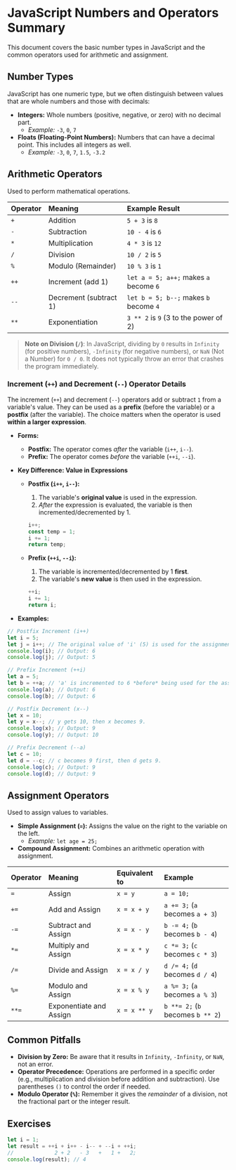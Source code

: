 # JavaScript Numbers and Operators Summary

This document covers the basic number types in JavaScript and the common operators used for arithmetic and assignment.

## Number Types

JavaScript has one numeric type, but we often distinguish between values that are whole numbers and those with decimals:

- **Integers:** Whole numbers (positive, negative, or zero) with no decimal part.
  - _Example:_ `-3`, `0`, `7`
- **Floats (Floating-Point Numbers):** Numbers that can have a decimal point. This includes all integers as well.
  - _Example:_ `-3`, `0`, `7`, `1.5`, `-3.2`

## Arithmetic Operators

Used to perform mathematical operations.

| Operator | Meaning                | Example Result                         |
| :------- | :--------------------- | :------------------------------------- |
| `+`      | Addition               | `5 + 3` is `8`                         |
| `-`      | Subtraction            | `10 - 4` is `6`                        |
| `*`      | Multiplication         | `4 * 3` is `12`                        |
| `/`      | Division               | `10 / 2` is `5`                        |
| `%`      | Modulo (Remainder)     | `10 % 3` is `1`                        |
| `++`     | Increment (add 1)      | `let a = 5; a++;` makes `a` become `6` |
| `--`     | Decrement (subtract 1) | `let b = 5; b--;` makes `b` become `4` |
| `**`     | Exponentiation         | `3 ** 2` is `9` (3 to the power of 2)  |

> **Note on Division (`/`)**:
> In JavaScript, dividing by `0` results in `Infinity` (for positive numbers), `-Infinity` (for negative numbers), or `NaN` (Not a Number) for `0 / 0`. It does not typically throw an error that crashes the program immediately.

### Increment (`++`) and Decrement (`--`) Operator Details

The increment (`++`) and decrement (`--`) operators add or subtract `1` from a variable's value. They can be used as a **prefix** (before the variable) or a **postfix** (after the variable). The choice matters when the operator is used **within a larger expression**.

- **Forms:**

  - **Postfix:** The operator comes _after_ the variable (`i++`, `i--`).
  - **Prefix:** The operator comes _before_ the variable (`++i`, `--i`).

- **Key Difference: Value in Expressions**

  - **Postfix (`i++`, `i--`):**

    1. The variable's **original value** is used in the expression.
    2. _After_ the expression is evaluated, the variable is then incremented/decremented by 1.

    ```js
    i++;
    const temp = 1;
    i += 1;
    return temp;
    ```

  - **Prefix (`++i`, `--i`):**

    1. The variable is incremented/decremented by 1 **first**.
    2. The variable's **new value** is then used in the expression.

    ```js
    ++i;
    i += 1;
    return i;
    ```

- **Examples:**

```js
// Postfix Increment (i++)
let i = 5;
let j = i++; // The original value of 'i' (5) is used for the assignment to 'j'. Then i becomes 6.
console.log(i); // Output: 6
console.log(j); // Output: 5

// Prefix Increment (++i)
let a = 5;
let b = ++a; // 'a' is incremented to 6 *before* being used for the assignment to 'b'.
console.log(a); // Output: 6
console.log(b); // Output: 6

// Postfix Decrement (x--)
let x = 10;
let y = x--; // y gets 10, then x becomes 9.
console.log(x); // Output: 9
console.log(y); // Output: 10

// Prefix Decrement (--a)
let c = 10;
let d = --c; // c becomes 9 first, then d gets 9.
console.log(c); // Output: 9
console.log(d); // Output: 9
```

## Assignment Operators

Used to assign values to variables.

- **Simple Assignment (`=`):** Assigns the value on the right to the variable on the left.
  - _Example:_ `let age = 25;`
- **Compound Assignment:** Combines an arithmetic operation with assignment.

| Operator | Meaning                 | Equivalent to | Example                           |
| :------- | :---------------------- | :------------ | :-------------------------------- |
| `=`      | Assign                  | `x = y`       | `a = 10;`                         |
| `+=`     | Add and Assign          | `x = x + y`   | `a += 3;` (`a` becomes `a + 3`)   |
| `-=`     | Subtract and Assign     | `x = x - y`   | `b -= 4;` (`b` becomes `b - 4`)   |
| `*=`     | Multiply and Assign     | `x = x * y`   | `c *= 3;` (`c` becomes `c * 3`)   |
| `/=`     | Divide and Assign       | `x = x / y`   | `d /= 4;` (`d` becomes `d / 4`)   |
| `%=`     | Modulo and Assign       | `x = x % y`   | `a %= 3;` (`a` becomes `a % 3`)   |
| `**=`    | Exponentiate and Assign | `x = x ** y`  | `b **= 2;` (`b` becomes `b ** 2`) |

## Common Pitfalls

- **Division by Zero:** Be aware that it results in `Infinity`, `-Infinity`, or `NaN`, not an error.
- **Operator Precedence:** Operations are performed in a specific order (e.g., multiplication and division before addition and subtraction). Use parentheses `()` to control the order if needed.
- **Modulo Operator (`%`):** Remember it gives the _remainder_ of a division, not the fractional part or the integer result.

## Exercises

```js
let i = 1;
let result = ++i + i++ - i-- + --i + ++i;
//             2 + 2   - 3   +   1 +   2;
console.log(result); // 4
```
